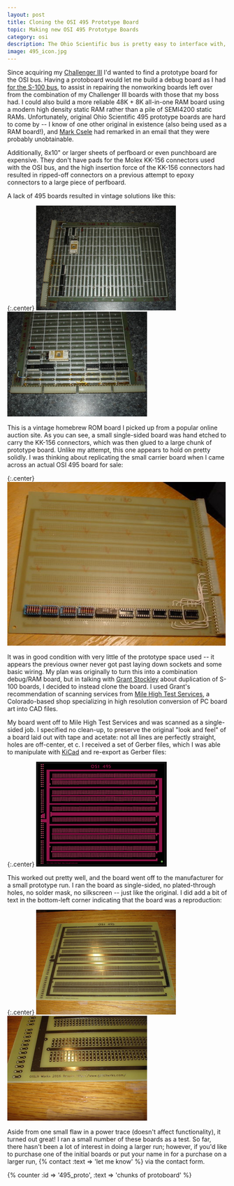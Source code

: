 ```yaml
---
layout: post
title: Cloning the OSI 495 Prototype Board
topic: Making new OSI 495 Prototype Boards
category: osi
description: The Ohio Scientific bus is pretty easy to interface with, except prototype boards are hard to find! Chunks of perfboard large enough are expensive, the insertion/extraction force of the Molex KK-156 connectors required soldered connections, and Ohio Scientific's 495 protoboard is unobtainium. When I finally found an OSI 495 board, I decided to clone it.
image: 495_icon.jpg
---
```


Since acquiring my [Challenger III](/~glitch/2016/04/20/challenger-3-cleanup) I'd wanted to find a prototype board for the OSI bus. Having a protoboard would let me build a debug board as I had [for the S-100 bus](/~glitch/2011/09/01/debug-board), to assist in repairing the nonworking boards left over from the combination of my Challenger III boards with those that my boss had. I could also build a more reliable 48K + 8K all-in-one RAM board using a modern high density static RAM rather than a pile of SEMI4200 static RAMs. Unfortunately, original Ohio Scientific 495 prototype boards are hard to come by -- I know of one other original in existence (also being used as a RAM board!), and [Mark Csele](http://www.technology.niagarac.on.ca/people/mcsele/OhioScientific.html) had remarked in an email that they were probably unobtainable.

Additionally, 8x10" or larger sheets of perfboard or even punchboard are expensive. They don't have pads for the Molex KK-156 connectors used with the OSI bus, and the high insertion force of the KK-156 connectors had resulted in ripped-off connectors on a previous attempt to epoxy connectors to a large piece of perfboard.

A lack of 495 boards resulted in vintage solutions like this:

{:.center}
[![Homebrew prototype board](/images/osi/495_proto/scaled/homebrew_proto.jpg)](/images/osi/495_proto/homebrew_proto.jpg) [![Connector closeup](/images/osi/495_proto/scaled/homebrew_connectors.jpg)](/images/osi/495_proto/homebrew_connectors.jpg)

This is a vintage homebrew ROM board I picked up from a popular online auction site. As you can see, a small single-sided board was hand etched to carry the KK-156 connectors, which was then glued to a large chunk of prototype board. Unlike my attempt, this one appears to hold on pretty solidly. I was thinking about replicating the small carrier board when I came across an actual OSI 495 board for sale:

{:.center}
![Homebrew prototype board](/images/osi/495_proto/original.jpg)

It was in good condition with very little of the prototype space used -- it appears the previous owner never got past laying down sockets and some basic wiring. My plan was originally to turn this into a combination debug/RAM board, but in talking with [Grant Stockley](http://www.altairkit.com/) about duplication of S-100 boards, I decided to instead clone the board. I used Grant's recommendation of scanning services from [Mile High Test Services](http://www.mhtest.com/), a Colorado-based shop specializing in high resolution conversion of PC board art into CAD files.

My board went off to Mile High Test Services and was scanned as a single-sided job. I specified no clean-up, to preserve the original "look and feel" of a board laid out with tape and acetate: not all lines are perfectly straight, holes are off-center, et c. I received a set of Gerber files, which I was able to manipulate with [KiCad](http://kicad-pcb.org/) and re-export as Gerber files:

{:.center}
[![495 gerbv export](/images/osi/495_proto/scaled/495_gerbers.png)](/images/osi/495_proto/495_gerbers.png)

This worked out pretty well, and the board went off to the manufacturer for a small prototype run. I ran the board as single-sided, no plated-through holes, no solder mask, no silkscreen -- just like the original. I did add a bit of text in the bottom-left corner indicating that the board was a reproduction:

{:.center}
[![Reproduction 495 board](/images/osi/495_proto/scaled/back.jpg)](/images/osi/495_proto/back.jpg) [![Reproduction label](/images/osi/495_proto/scaled/label.jpg)](/images/osi/495_proto/label.jpg)

Aside from one small flaw in a power trace (doesn't affect functionality), it turned out great! I ran a small number of these boards as a test. So far, there hasn't been a lot of interest in doing a larger run; however, if you'd like to purchase one of the initial boards or put your name in for a purchase on a larger run, {% contact :text => 'let me know' %} via the contact form.

{% counter :id => '495_proto', :text => 'chunks of protoboard' %}
